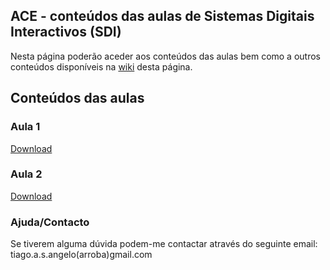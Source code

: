 ## ACE - conteúdos das aulas de Sistemas Digitais Interactivos (SDI)
Nesta página poderão aceder aos conteúdos das aulas bem como a outros conteúdos disponíveis na <a href="https://github.com/p1nh0/ACE-SDI/wiki" target="_blank"> wiki</a> desta página.

## Conteúdos das aulas

### Aula 1
<a href="https://minhaskamal.github.io/DownGit/#/home?url=https://github.com/p1nh0/ACE-SDI/tree/master/aulas/aula_01" target="_blank">Download</a>

### Aula 2
<a href="https://minhaskamal.github.io/DownGit/#/home?url=https://github.com/p1nh0/ACE-SDI/tree/master/aulas/aula_02" target="_blank">Download</a>

### Ajuda/Contacto
Se tiverem alguma dúvida podem-me contactar através do seguinte email: tiago.a.s.angelo(arroba)gmail.com